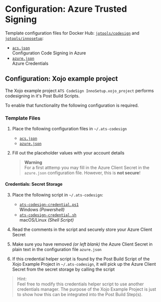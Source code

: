 # Configuration: Azure Trusted Signing

Template configuration files for Docker Hub: [`jotools/codesign`](https://hub.docker.com/r/jotools/codesign) and [`jotools/innosetup`](https://hub.docker.com/r/jotools/innosetup):
- [`acs.json`](./acs.json)  
  Configuration Code Signing in Azure
- [`azure.json`](./azure.json)  
  Azure Credentials
  

## Configuration: Xojo example project

The Xojo example project `ATS CodeSign InnoSetup.xojo_project` performs codesigning in it's Post Build Scripts.

To enable that functionality the following configuration is required.

### Template Files

1. Place the following configuration files in `~/.ats-codesign`
   - [`acs.json`](./acs.json)
   - [`azure.json`](./azure.json)

2. Fill out the placeholder values with your account details  
   > **Warning**  
   > For a first atttemp you may fill in the Azure Client Secret in the `azure.json` configuration file. However, this is **not secure**!

#### Credentials: Secret Storage

3. Place the following script in `~/.ats-codesign`:
   - [`ats-codesign-credential.ps1`](./ats-codesign-credential.ps1)  
     Windows *(Powershell)*
   - [`ats-codesign-credential.sh`](./ats-codesign-credential.sh)  
     macOS/Linux *(Shell Script)*

4. Read the comments in the script and securely store your Azure Client Secret
5. Make sure you have removed *(or left blank)* the Azure Client Secret in plain text in the configuration file `azure.json`
6. If this credential helper script is found by the Post Build Script of the Xojo Example Project in `~/.ats-codesign`, it will pick up the Azure Client Secret from the secret storage by calling the script

> Hint:  
> Feel free to modify this credentials helper script to use another
> credentials manager. The purpose of the Xojo Example Project is just
> to show how this can be integrated into the Post Build Step(s).
